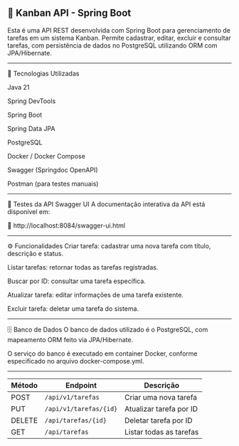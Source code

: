 📝 Kanban API - Spring Boot
---

Esta é uma API REST desenvolvida com Spring Boot para gerenciamento de tarefas em um sistema Kanban. Permite cadastrar, editar, excluir e consultar tarefas, com persistência de dados no PostgreSQL utilizando ORM com JPA/Hibernate.

---

🚀 Tecnologias Utilizadas

Java 21

Spring DevTools

Spring Boot

Spring Data JPA

PostgreSQL

Docker / Docker Compose

Swagger (Springdoc OpenAPI)

Postman (para testes manuais)

---

🧪 Testes da API
Swagger UI
A documentação interativa da API está disponível em:

📍 http://localhost:8084/swagger-ui.html

---

⚙️ Funcionalidades
Criar tarefa: cadastrar uma nova tarefa com título, descrição e status.

Listar tarefas: retornar todas as tarefas registradas.

Buscar por ID: consultar uma tarefa específica.

Atualizar tarefa: editar informações de uma tarefa existente.

Excluir tarefa: deletar uma tarefa do sistema.

---

🗄️ Banco de Dados
O banco de dados utilizado é o PostgreSQL, com mapeamento ORM feito via JPA/Hibernate.

O serviço do banco é executado em container Docker, conforme especificado no arquivo docker-compose.yml.

---

| Método | Endpoint               | Descrição               |
| ------ | ---------------------- | ----------------------- |
| POST   | `/api/v1/tarefas`      | Criar uma nova tarefa   |
| PUT    | `/api/v1/tarefas/{id}` | Atualizar tarefa por ID |
| DELETE | `/api/tarefas/{id}`    | Deletar tarefa por ID   |
| GET    | `/api/tarefas`         | Listar todas as tarefas |

